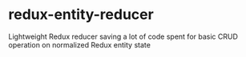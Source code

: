 # redux-entity-reducer
Lightweight Redux reducer saving a lot of code spent for basic CRUD operation on normalized Redux entity state
